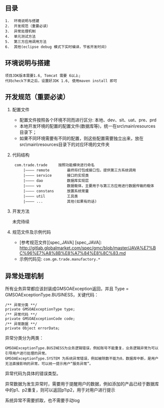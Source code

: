 ## 目录
	1.  环境说明与搭建
	2.  开发规范（重要必读）
	3.  异常处理机制
	4.  单元测试方法
	5.  第三方应用调用方法
	6.  其他(eclipse debug 模式下实时编译，节省开发时间)

## 环境说明与搭建
	项目JDK版本需要1.6, Tomcat 需要 6以上;
	代码check下来之后，设置好JDK 1.6, 使用maven install 即可

## 开发规范（重要必读）
1. 配置文件

	- 配置文件按照各个环境不同而进行区分: 本地、dev、sit、uat、pre、prd
	- 本地开发环境的配置的配置文件(数据库等)，统一在src\main\resources目录下；
	- 如果不同环境需要有不同的配置，则这些配置需要独立出来，放在src\main\resources目录下的对应环境的文件夹

2. 代码结构

		com.trade.trade		按照功能模块进行命名
			|———— remote		最终将打包成接口包，提供第三方系统调用
			|———— service		接口的实现类
			|———— dao			数据库实现层
			|———— vo			数据载体，主要用于与第三方应用进行数据传输的载体
			|———— constans		放置系统常量
			|———— util			工具类
			|———— ...			其他(如果有的话)

3. 开发方法

	未完待续

4. 规范文件及示例代码
  
	- [参考规范文件][spec_JAVA]
[spec_JAVA]: http://gitlab.globalmarket.com/spec/gmc/blob/master/JAVA%E7%BC%96%E7%A8%8B%E8%A7%84%E8%8C%83.md
	- 示例代码见: `com.gm.trade.manufactory.*`

	

## 异常处理机制

所有业务异常都应该封装成GMSOAException返回，并且 Type = GMSOAExceptionType.BUSINESS，关键代码：

	/** 异常分类 **/
	private GMSOAExceptionType type;
	/** 异常代码 **/
	private GMSOAExceptionCode code;
	/** 异常数据 **/
	private Object errorData;

异常分类分为两类：
	
	GMSOAExceptionType.BUSINESS为业务逻辑错误，例如账号不能重复，业务逻辑异常为可以引导用户进行处理的异常。
	GMSOAExceptionType.SYSTEM 为系统异常错误，例如被除数不能为0，数据库中断，是用户无法直接影响的异常，可以统一提示用户“服务异常”。

异常代码为具体的错误类型。

异常数据为发生异常时，需要用于提醒用户的数据，例如添加的产品已经于数据库中的p1、p2重复，则可以返回p1\p2，用于对用户进行提示

系统异常不需要抓取，也不需要手动log